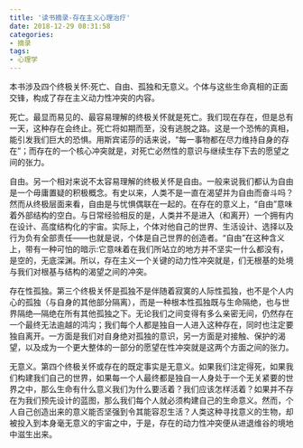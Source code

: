```yaml
---
title: '读书摘录-存在主义心理治疗'
date: 2018-12-29 08:31:58
categories: 
- 摘录
tags:
- 心理学
---
```


本书涉及四个终极关怀:死亡、自由、孤独和无意义。个体与这些生命真相的正面交锋，构成了存在主义动力性冲突的内容。

死亡。最显而易见的、最容易理解的终极关怀就是死亡。我们现在存在，但是总有一天，这种存在会终止。死亡将如期而至，没有逃脱之路。这是一个恐怖的真相，能引发我们巨大的恐惧。用斯宾诺莎的话来说，“每一事物都在尽力维持自身的存在”；而存在的一个核心冲突就是，对死亡必然性的意识与继续生存下去的愿望之间的张力。

自由。另一个相对来说不太容易理解的终极关怀是自由。一般来说我们都认为自由是一个毋庸置疑的积极概念。有史以来，人类不是一直在渴望并为自由而奋斗吗？然而从终极层面来看，自由是与忧惧偶联在一起的。在存在的意义上，“自由”意味着外部结构的空白。与日常经验相反的是，人类并不是进入（和离开）一个拥有内在设计、高度结构化的宇宙。实际上，个体对他自己的世界、生活设计、选择以及行为负有全部责任——也就是说，个体是自己世界的创造者。“自由”在这种含义上，带有一种可怕的暗示:它意味着在我们所站立的地方并不坚实一什么都没有，是空的，无底深渊。所以，存在主义一个关键的动力性冲突就是，们无根基的处境与我们对根基与结构的渴望之间的冲突。

存在性孤独。第三个终极关怀是孤独不是伴随着寂寞的人际性孤独，也不是个人内心的孤独（与自身的其他部分隔离），而是一种根本性孤独既与生命隔绝，也与世界隔绝—隔绝在所有其他孤独之下。无论我们之间变得有多么亲密无间，仍然存在一个最终无法逾越的鸿沟；我们每个人都是独自一人进入这种存在，同时也注定要独自离开。一方面是我们对自身绝对孤独的意识，另一方面是对接触、保护的渴望，以及成为一个更大整体的一部分的愿望在性冲突就是这两个方面之间的张力。

无意义。第四个终极关怀或存在的既定事实是无意义。如果我们注定得死，如果我们构建我们自己的世界，如果每一个人最终都是独自一人身处于一个无关紧要的世界之中，那么生命有什么意义我们为什么要活着？我们应该怎样活着？如果并不存在为我们预先设计的蓝图，那么我们每个人就必须构建自己的生命意义。然而，个人自己创造出来的意义能否坚强到令其能容忍生活？人类这种寻找意义的生物，却被投入到本身毫无意义的宇宙之中，于是，存在的动力性冲突便从进退维谷的境地中滋生出来。